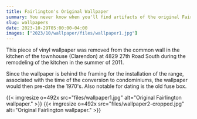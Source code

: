 ```yaml
---
title: Fairlington's Original Wallpaper
summary: You never know when you'll find artifacts of the original Fairlington homes.
slug: wallpapers
date: 2023-10-29T05:00:00-04:00
images: ["2023/10/wallpaper/files/wallpaper1.jpg"]
---
```


This piece of vinyl wallpaper was removed from the common wall in the kitchen of the townhouse (Clarendon) at 4829 27th Road South during the remodeling of the kitchen in the summer of 2011.

Since the wallpaper is behind the framing for the installation of the range, associated with the time of the conversion to condominiums, the wallpaper would then pre-date the 1970's. Also notable for dating is the old fuse box.

{{< imgresize o=492x src="files/wallpaper1.jpg" alt="Original Fairlington wallpaper." >}}
{{< imgresize o=492x src="files/wallpaper2-cropped.jpg" alt="Original Fairlington wallpaper." >}}